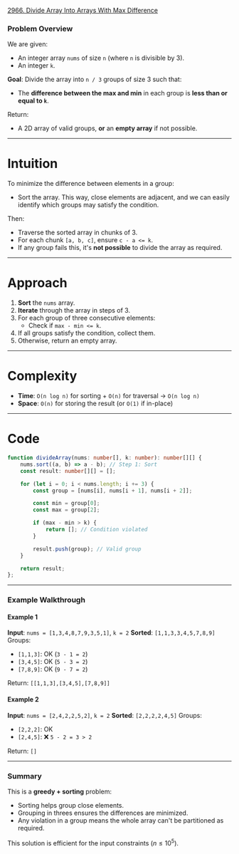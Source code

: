 [2966. Divide Array Into Arrays With Max Difference](https://leetcode.com/problems/divide-array-into-arrays-with-max-difference/)

### Problem Overview

We are given:
* An integer array `nums` of size `n` (where `n` is divisible by 3).
* An integer `k`.

**Goal**:
Divide the array into `n / 3` groups of size 3 such that:
* The **difference between the max and min** in each group is **less than or equal to `k`**.

Return:
* A 2D array of valid groups, **or** an **empty array** if not possible.

---

# Intuition

To minimize the difference between elements in a group:
* Sort the array. This way, close elements are adjacent, and we can easily identify which groups may satisfy the condition.

Then:
* Traverse the sorted array in chunks of 3.
* For each chunk `[a, b, c]`, ensure `c - a <= k`.
* If any group fails this, it's **not possible** to divide the array as required.

---

# Approach

1. **Sort** the `nums` array.
2. **Iterate** through the array in steps of 3.
3. For each group of three consecutive elements:
   * Check if `max - min <= k`.
4. If all groups satisfy the condition, collect them.
5. Otherwise, return an empty array.

---
# Complexity

* **Time**: `O(n log n)` for sorting + `O(n)` for traversal → `O(n log n)`
* **Space**: `O(n)` for storing the result (or `O(1)` if in-place)

---
# Code

```ts
function divideArray(nums: number[], k: number): number[][] {
    nums.sort((a, b) => a - b); // Step 1: Sort
    const result: number[][] = [];

    for (let i = 0; i < nums.length; i += 3) {
        const group = [nums[i], nums[i + 1], nums[i + 2]];

        const min = group[0];
        const max = group[2];

        if (max - min > k) {
            return []; // Condition violated
        }

        result.push(group); // Valid group
    }

    return result;
};

```

---

### Example Walkthrough

#### Example 1

**Input**: `nums = [1,3,4,8,7,9,3,5,1]`, `k = 2`
**Sorted**: `[1,1,3,3,4,5,7,8,9]`
Groups:

* `[1,1,3]`: OK (`3 - 1 = 2`)
* `[3,4,5]`: OK (`5 - 3 = 2`)
* `[7,8,9]`: OK (`9 - 7 = 2`)

Return: `[[1,1,3],[3,4,5],[7,8,9]]`

#### Example 2

**Input**: `nums = [2,4,2,2,5,2]`, `k = 2`
**Sorted**: `[2,2,2,2,4,5]`
Groups:

* `[2,2,2]`: OK
* `[2,4,5]`: ❌ `5 - 2 = 3 > 2`

Return: `[]`

---

### Summary

This is a **greedy + sorting** problem:

* Sorting helps group close elements.
* Grouping in threes ensures the differences are minimized.
* Any violation in a group means the whole array can't be partitioned as required.

This solution is efficient for the input constraints ($n ≤ 10^5$).
